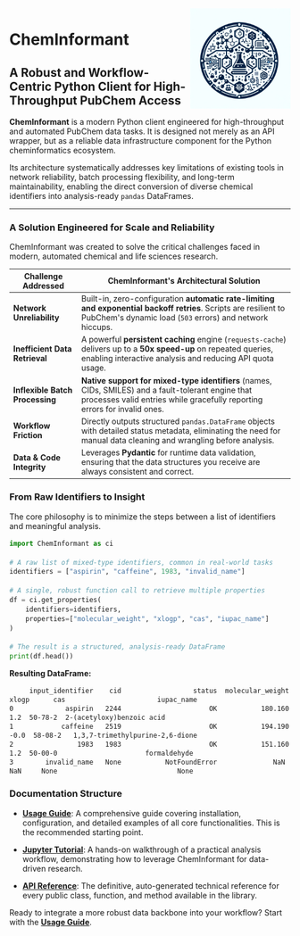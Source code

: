 <img src="assets/logo.png" alt="ChemInformant Logo" align="right" width="180" />

# ChemInformant
## A Robust and Workflow-Centric Python Client for High-Throughput PubChem Access

**ChemInformant** is a modern Python client engineered for high-throughput and automated PubChem data tasks. It is designed not merely as an API wrapper, but as a reliable data infrastructure component for the Python cheminformatics ecosystem.

Its architecture systematically addresses key limitations of existing tools in network reliability, batch processing flexibility, and long-term maintainability, enabling the direct conversion of diverse chemical identifiers into analysis-ready `pandas` DataFrames.

---

### A Solution Engineered for Scale and Reliability

ChemInformant was created to solve the critical challenges faced in modern, automated chemical and life sciences research.

| Challenge Addressed            | ChemInformant's Architectural Solution                                                                                                                                     |
| ------------------------------ | -------------------------------------------------------------------------------------------------------------------------------------------------------------------------- |
| **Network Unreliability**      | Built-in, zero-configuration **automatic rate-limiting and exponential backoff retries**. Scripts are resilient to PubChem's dynamic load (`503` errors) and network hiccups. |
| **Inefficient Data Retrieval** | A powerful **persistent caching** engine (`requests-cache`) delivers up to a **50x speed-up** on repeated queries, enabling interactive analysis and reducing API quota usage. |
| **Inflexible Batch Processing**  | **Native support for mixed-type identifiers** (names, CIDs, SMILES) and a fault-tolerant engine that processes valid entries while gracefully reporting errors for invalid ones. |
| **Workflow Friction**          | Directly outputs structured `pandas.DataFrame` objects with detailed status metadata, eliminating the need for manual data cleaning and wrangling before analysis.         |
| **Data & Code Integrity**      | Leverages **Pydantic** for runtime data validation, ensuring that the data structures you receive are always consistent and correct.                                       |


### From Raw Identifiers to Insight

The core philosophy is to minimize the steps between a list of identifiers and meaningful analysis.

```python
import ChemInformant as ci

# A raw list of mixed-type identifiers, common in real-world tasks
identifiers = ["aspirin", "caffeine", 1983, "invalid_name"]

# A single, robust function call to retrieve multiple properties
df = ci.get_properties(
    identifiers=identifiers,
    properties=["molecular_weight", "xlogp", "cas", "iupac_name"]
)

# The result is a structured, analysis-ready DataFrame
print(df.head())
```

**Resulting DataFrame:**

```
     input_identifier    cid                  status  molecular_weight  xlogp      cas                       iupac_name
0             aspirin   2244                      OK           180.160    1.2  50-78-2  2-(acetyloxy)benzoic acid
1            caffeine   2519                      OK           194.190   -0.0  58-08-2   1,3,7-trimethylpurine-2,6-dione
2                1983   1983                      OK           151.160    1.2  50-00-0                      formaldehyde
3        invalid_name   None           NotFoundError              NaN    NaN     None                              None
```

### Documentation Structure

-   **[Usage Guide](usage.md)**: A comprehensive guide covering installation, configuration, and detailed examples of all core functionalities. This is the recommended starting point.

-   **[Jupyter Tutorial](notebook.md)**: A hands-on walkthrough of a practical analysis workflow, demonstrating how to leverage ChemInformant for data-driven research.

-   **[API Reference](api.md)**: The definitive, auto-generated technical reference for every public class, function, and method available in the library.

Ready to integrate a more robust data backbone into your workflow? Start with the **[Usage Guide](usage.md)**.